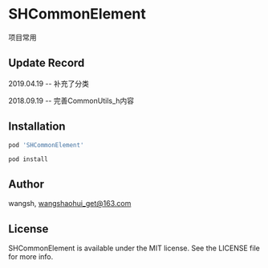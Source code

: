 # SHCommonElement

项目常用


## Update Record


2019.04.19 -- 补充了分类

2018.09.19 -- 完善CommonUtils_h内容



## Installation

```ruby
pod 'SHCommonElement'
```
 `pod install` 
 
## Author

wangsh, wangshaohui_get@163.com

## License

SHCommonElement is available under the MIT license. See the LICENSE file for more info.

